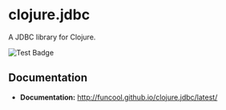 # clojure.jdbc #

A JDBC library for Clojure.

![Test Badge](https://github.com/yogthos/clojure.jdbc/actions/workflows/main.yml/badge.svg)

## Documentation ##

- **Documentation:** http://funcool.github.io/clojure.jdbc/latest/
